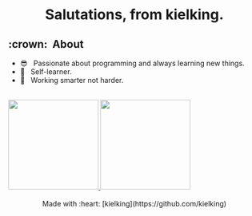 <div align="center">
  <h1>Salutations, from kielking.</h1>
</div>


<h2> :crown: &nbsp;About</h2>

- :sunglasses: &nbsp; Passionate about programming and always learning new things.
- :book: &nbsp; Self-learner.
- :briefcase: &nbsp; Working smarter not harder.

<!-- TODO: In progress -->
<!-- <h3> 🛠 &nbsp;Tech I have used</h3>

- 💻 &nbsp;
  ![Python](https://img.shields.io/badge/-Python-333333?style=flat&logo=python)
  ![Java](https://img.shields.io/badge/-Java-333333?style=flat&logo=Java&logoColor=007396)
  ![C++](https://img.shields.io/badge/-C++-333333?style=flat&logo=C%2B%2B&logoColor=00599C)
- :globe_with_meridians: &nbsp;
  ![HTML5](https://img.shields.io/badge/-HTML5-333333?style=flat&logo=HTML5)
  ![CSS](https://img.shields.io/badge/-CSS-333333?style=flat&logo=CSS3&logoColor=1572B6)
  ![REST API](https://img.shields.io/badge/-REST_API-333333?style=flat&logo=CSS3)
  ![JavaScript](https://img.shields.io/badge/-JavaScript-333333?style=flat&logo=javascript)
  ![Material UI](https://img.shields.io/badge/-Material_UI-333333?style=flat&logo=mui)
  ![Bootstrap](https://img.shields.io/badge/-Bootstrap-333333?style=flat&logo=bootstrap&logoColor=563D7C)
  ![Node.js](https://img.shields.io/badge/-Node.js-333333?style=flat&logo=node.js)
  ![React](https://img.shields.io/badge/-React-333333?style=flat&logo=react)
  ![Redux](https://img.shields.io/badge/-Redux-333333?style=flat&logo=redux)
  ![Next.js](https://img.shields.io/badge/-Next.js-333333?style=flat)
  
- 🛢 &nbsp;
  ![MySQL](https://img.shields.io/badge/-MySQL-333333?style=flat&logo=mysql)
  ![MongoDB](https://img.shields.io/badge/-MongoDB-333333?style=flat&logo=mongodb)
  ![SQLite](https://img.shields.io/badge/-SQLite-333333?style=flat&logo=sqlite)
- ⚙️ &nbsp;
  ![Git](https://img.shields.io/badge/-Git-333333?style=flat&logo=git)
  ![GitHub](https://img.shields.io/badge/-GitHub-333333?style=flat&logo=github)
  ![Markdown](https://img.shields.io/badge/-Markdown-333333?style=flat&logo=markdown)
- 🔧 &nbsp;
  ![Visual Studio Code](https://img.shields.io/badge/-Visual%20Studio%20Code-333333?style=flat&logo=visual-studio-code&logoColor=007ACC)
  ![WebStorm](https://img.shields.io/badge/-WebStorm-333333?style=flat&logo=webstorm&logoColor=007ACC)
  ![Intellij Idea](https://img.shields.io/badge/-Intellij_Idea-333333?style=flat&logo=intellijidea&logoColor=007ACC)
  ![Pycharm](https://img.shields.io/badge/-Pycharm-333333?style=flat&logo=pycharm&logoColor=007ACC)
- 🖥 &nbsp;
  ![Photoshop](https://img.shields.io/badge/-Photoshop-333333?style=flat&logo=adobe-photoshop) -->
 
<br/>

<a href="https://github.com/kielking">
  <img height="180em" src="https://github-readme-stats.vercel.app/api?username=kielking&theme=vision-friendly-dark&show_icons=true"/>
  <img height="180em" src="https://github-readme-stats.vercel.app/api/top-langs/?username=kielking&theme=vision-friendly-dark&layout=compact"/>
</a>

<br/>
<br />

<div align="center">
  Made with :heart: [kielking](https://github.com/kielking)
</div>
